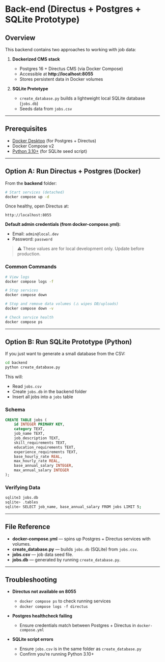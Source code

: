 # Back-end (Directus + Postgres + SQLite Prototype)

## Overview

This backend contains two approaches to working with job data:

1. **Dockerized CMS stack**

   - Postgres 16 + Directus CMS (via Docker Compose)
   - Accessible at **http://localhost:8055**
   - Stores persistent data in Docker volumes

2. **SQLite Prototype**
   - `create_database.py` builds a lightweight local SQLite database (`jobs.db`)
   - Seeds data from `jobs.csv`

---

## Prerequisites

- [Docker Desktop](https://www.docker.com/products/docker-desktop) (for Postgres + Directus)
- Docker Compose v2
- [Python 3.10+](https://www.python.org/downloads/) (for SQLite seed script)

---

## Option A: Run Directus + Postgres (Docker)

From the **backend** folder:

```sh
# Start services (detached)
docker compose up -d
```

Once healthy, open Directus at:

```
http://localhost:8055
```

**Default admin credentials (from docker-compose.yml):**

- Email: `admin@local.dev`
- Password: `password`

> ⚠️ These values are for local development only. Update before production.

### Common Commands

```sh
# View logs
docker compose logs -f

# Stop services
docker compose down

# Stop and remove data volumes (⚠️ wipes DB/uploads)
docker compose down -v

# Check service health
docker compose ps
```

---

## Option B: Run SQLite Prototype (Python)

If you just want to generate a small database from the CSV:

```sh
cd backend
python create_database.py
```

This will:

- Read `jobs.csv`
- Create `jobs.db` in the backend folder
- Insert all jobs into a `jobs` table

### Schema

```sql
CREATE TABLE jobs (
    id INTEGER PRIMARY KEY,
    category TEXT,
    job_name TEXT,
    job_description TEXT,
    skill_requirements TEXT,
    education_requirements TEXT,
    experience_requirements TEXT,
    base_hourly_rate REAL,
    max_hourly_rate REAL,
    base_annual_salary INTEGER,
    max_annual_salary INTEGER
);
```

### Verifying Data

```sh
sqlite3 jobs.db
sqlite> .tables
sqlite> SELECT job_name, base_annual_salary FROM jobs LIMIT 5;
```

---

## File Reference

- **docker-compose.yml** — spins up Postgres + Directus services with volumes.
- **create_database.py** — builds `jobs.db` (SQLite) from `jobs.csv`.
- **jobs.csv** — job data seed file.
- **jobs.db** — generated by running `create_database.py`.

---

## Troubleshooting

- **Directus not available on 8055**

  - `docker compose ps` to check running services
  - `docker compose logs -f directus`

- **Postgres healthcheck failing**

  - Ensure credentials match between Postgres + Directus in `docker-compose.yml`

- **SQLite script errors**
  - Ensure `jobs.csv` is in the same folder as `create_database.py`
  - Confirm you’re running Python 3.10+
